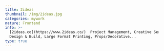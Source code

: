```yaml
---
title: 2ideas
thumbnail: /img/2ideas.jpg
categories: mywork
nature: Frontend
info: >-
  [2ideas.co](https://www.2ideas.co/)  Project Management, Creative Service,
  Design & Build, Large Format Printing, Props/Decorative...
type: true
---
```


